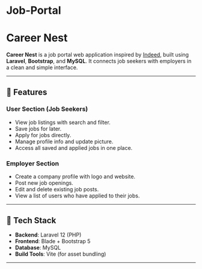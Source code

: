 # Job-Portal

 # Career Nest 

**Career Nest** is a job portal web application inspired by [Indeed](https://www.indeed.com/), built using **Laravel**, **Bootstrap**, and **MySQL**. It connects job seekers with employers in a clean and simple interface.

---

## 📌 Features

###  User Section (Job Seekers)
- View job listings with search and filter.
- Save jobs for later.
- Apply for jobs directly.
- Manage profile info and update picture.
- Access all saved and applied jobs in one place.

### Employer Section
- Create a company profile with logo and website.
- Post new job openings.
- Edit and delete existing job posts.
- View a list of users who have applied to their jobs.

---

## 🔧 Tech Stack

- **Backend**: Laravel 12 (PHP)
- **Frontend**: Blade + Bootstrap 5
- **Database**: MySQL
- **Build Tools**: Vite (for asset bundling)

---


